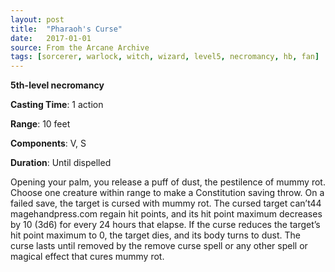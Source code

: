 ```yaml
---
layout: post
title:  "Pharaoh's Curse"
date:   2017-01-01
source: From the Arcane Archive
tags: [sorcerer, warlock, witch, wizard, level5, necromancy, hb, fan]
---
```


**5th-level necromancy**

**Casting Time**: 1 action

**Range**: 10 feet

**Components**: V, S

**Duration**: Until dispelled

Opening your palm, you release a puff of dust, the pestilence of mummy rot. Choose one creature within range to make a Constitution saving throw. On a failed save, the target is cursed with mummy rot. The cursed target can’t44 magehandpress.com regain hit points, and its hit point maximum decreases by 10 (3d6) for every 24 hours that elapse. If the curse reduces the target’s hit point maximum to 0, the target dies, and its body turns to dust. The curse lasts until removed by the remove curse spell or any other spell or magical effect that cures mummy rot.
